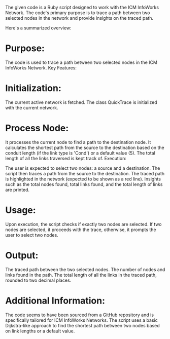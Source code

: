 
The given code is a Ruby script designed to work with the ICM InfoWorks Network. The code's primary purpose is to trace a path between two selected nodes in the network and provide insights on the traced path.

Here's a summarized overview:

# Purpose:

The code is used to trace a path between two selected nodes in the ICM InfoWorks Network.
Key Features:

# Initialization:

The current active network is fetched.
The class QuickTrace is initialized with the current network.

# Process Node:

It processes the current node to find a path to the destination node.
It calculates the shortest path from the source to the destination based on the conduit length (if the link type is 'Cond') or a default value (5).
The total length of all the links traversed is kept track of.
Execution:

The user is expected to select two nodes: a source and a destination.
The script then traces a path from the source to the destination.
The traced path is highlighted in the network (expected to be shown as a red line).
Insights such as the total nodes found, total links found, and the total length of links are printed.

# Usage:

Upon execution, the script checks if exactly two nodes are selected.
If two nodes are selected, it proceeds with the trace, otherwise, it prompts the user to select two nodes.

# Output:

The traced path between the two selected nodes.
The number of nodes and links found in the path.
The total length of all the links in the traced path, rounded to two decimal places.

# Additional Information:

The code seems to have been sourced from a GitHub repository and is specifically tailored for ICM InfoWorks Networks.
The script uses a basic Dijkstra-like approach to find the shortest path between two nodes based on link lengths or a default value.